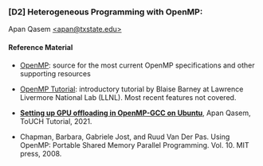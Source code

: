 ### [D2] Heterogeneous Programming with OpenMP:  
Apan Qasem [\<apan@txstate.edu\>](apan@txstate.edu)


#### Reference Material 

* [OpenMP](http://www.openmp.org/): source for the most current OpenMP specifications and other
  supporting resources

* [OpenMP Tutorial](https://hpc.llnl.gov/tuts/openMP): introductory tutorial by Blaise
  Barney at Lawrence Livermore National Lab (LLNL). Most recent features not covered. 

 * [**Setting up GPU offloading in OpenMP-GCC on Ubuntu**](resources/gpu_offloading.md), Apan Qasem,
   ToUCH Tutorial, 2021.

* Chapman, Barbara, Gabriele Jost, and Ruud Van Der Pas. Using OpenMP: Portable Shared Memory
  Parallel Programming. Vol. 10. MIT press, 2008.


